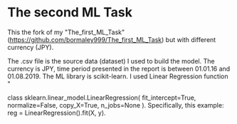 # The second ML Task
This the fork of my "The_first_ML_Task"(https://github.com/bormaley999/The_first_ML_Task) but with different currency (JPY).

The .csv file is the source data (dataset) I used to build the model. The currency is JPY, time period presented in the report is between 01.01.16 and 01.08.2019. The ML library is scikit-learn. I used Linear Regression function "

class sklearn.linear_model.LinearRegression(
  fit_intercept=True, 
  normalize=False, 
  copy_X=True, 
  n_jobs=None
).
Specifically, this example: reg = LinearRegression().fit(X, y).
